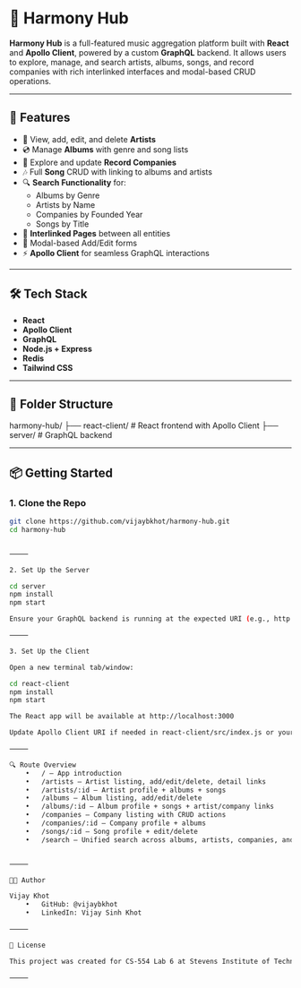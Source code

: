 

# 🎵 Harmony Hub

**Harmony Hub** is a full-featured music aggregation platform built with **React** and **Apollo Client**, powered by a custom **GraphQL** backend. It allows users to explore, manage, and search artists, albums, songs, and record companies with rich interlinked interfaces and modal-based CRUD operations.


---

## 🚀 Features

- 🎤 View, add, edit, and delete **Artists**
- 💿 Manage **Albums** with genre and song lists
- 🏢 Explore and update **Record Companies**
- 🎶 Full **Song** CRUD with linking to albums and artists
- 🔍 **Search Functionality** for:
  - Albums by Genre
  - Artists by Name
  - Companies by Founded Year
  - Songs by Title
- 🔗 **Interlinked Pages** between all entities
- 🧩 Modal-based Add/Edit forms
- ⚡ **Apollo Client** for seamless GraphQL interactions

---

## 🛠️ Tech Stack

- **React**
- **Apollo Client**
- **GraphQL**
- **Node.js + Express**
- **Redis**
- **Tailwind CSS**

---

## 📂 Folder Structure

harmony-hub/
├── react-client/         # React frontend with Apollo Client
├── server/               # GraphQL backend 

---

## 📦 Getting Started

### 1. Clone the Repo

```bash
git clone https://github.com/vijaybkhot/harmony-hub.git
cd harmony-hub


⸻

2. Set Up the Server

cd server
npm install
npm start

Ensure your GraphQL backend is running at the expected URI (e.g., http://localhost:4000/graphql).

⸻

3. Set Up the Client

Open a new terminal tab/window:

cd react-client
npm install
npm start

The React app will be available at http://localhost:3000

Update Apollo Client URI if needed in react-client/src/index.js or your Apollo setup file.

⸻

🔍 Route Overview
	•	/ – App introduction
	•	/artists – Artist listing, add/edit/delete, detail links
	•	/artists/:id – Artist profile + albums + songs
	•	/albums – Album listing, add/edit/delete
	•	/albums/:id – Album profile + songs + artist/company links
	•	/companies – Company listing with CRUD actions
	•	/companies/:id – Company profile + albums
	•	/songs/:id – Song profile + edit/delete
	•	/search – Unified search across albums, artists, companies, and songs


⸻

👨‍💻 Author

Vijay Khot
	•	GitHub: @vijaybkhot
	•	LinkedIn: Vijay Sinh Khot

⸻

📄 License

This project was created for CS-554 Lab 6 at Stevens Institute of Technology.

⸻
